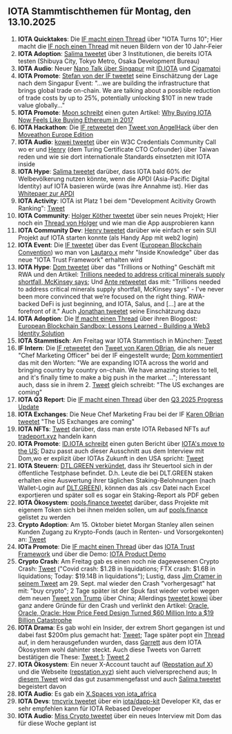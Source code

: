 ## IOTA Stammtischthemen für Montag, den 13.10.2025

1. **IOTA Quicktakes**: Die [IF macht einen Thread](https://x.com/iota/status/1974444392254406667) über "IOTA Turns 10"; Hier macht die [IF noch einen Thread](https://x.com/iota/status/1975551838670762474) mit neuen Bildern von der 10 Jahr-Feier
2. **IOTA Adoption**: [Salima tweetet](https://x.com/Salimasbegum/status/1975228993319092681) über 3 Institutionen, die bereits IOTA testen (Shibuya City, Tokyo Metro, Osaka Development Bureau)
3. **IOTA Audio**: Neuer [Nano Talk über Singapur](https://x.com/id_iota/status/1975298603066257832) mit [ID.IOTA](https://x.com/id_iota) und [Cigamatoi](https://x.com/Cigamatoi)
4. **IOTA Promote**: [Stefan von der IF tweetet](https://x.com/iota_penguin/status/1975880909065764998) seine Einschätzung der Lage nach dem Singapur Event: "...we are building the infrastructure that brings global trade on-chain. We are talking about a possible reduction of trade costs by up to 25%, potentially unlocking $10T in new trade value globally..."
5. **IOTA Promote**: [Moon schreibt](https://x.com/moonbaklava/status/1975908625144033713) einen guten Artikel: [Why Buying IOTA Now Feels Like Buying Ethereum in 2017](https://x.com/moonbaklava/status/1975908625144033713)
6. **IOTA Hackathon**: Die [IF retweetet](https://x.com/iota/status/1975894739011395644) den [Tweet von AngelHack](https://x.com/AngelHack/status/1975863744522571944) über den [Moveathon Europe Edition](https://www.moveathon.build/europe?utm_source=Socials&utm_medium=X&utm_campaign=MoveathonEU)
7. **IOTA Audio**: [kowei tweetet](https://x.com/kowei1995/status/1975880758805111024) über ein W3C Credentials Community Call wo er und [Henry](https://x.com/taiwan_henry) (dem Turing Certificate CTO Cofounder) über Taiwan reden und wie sie dort internationale Standards einsetzten mit IOTA inside
8. **IOTA Hype**: [Salima tweetet](https://x.com/Salimasbegum/status/1975946885778096530) darüber, dass IOTA bald 60% der Welbevölkerung nutzen könnte, wenn die APDI (Asia-Pacific Digital Identity) auf IOTA basieren würde (was ihre Annahme ist). Hier das [Whitepaer zur APDI](https://drive.google.com/uc?export=download&id=1uejNXqmlt_Jr2dx4CDIrgZpjR7OMp5--)
9. **IOTA Activity**: IOTA ist Platz 1 bei dem "Development Acitivity Growth Ranking": [Tweet](https://x.com/chain_broker/status/1975939240094478448)
10. **IOTA Community**: [Holger Köther tweetet](https://x.com/HolgerKoether/status/1975977096095858734) über sein neues Projekt; Hier noch ein [Thread von Holger](https://x.com/HolgerKoether/status/1976940278285320592) und wie man die App ausprobieren kann
11. **IOTA Community Dev**: [Henry tweetet](https://x.com/0xPlayer1/status/1976020150332867060) darüber wie einfach er sein SUI Projekt auf IOTA starten konnte (als Handy App mit web2 login)
12. **IOTA Event**: Die [IF tweetet](https://x.com/iota/status/1976153005603848387) über das Event ([European Blockchain Convention](https://eblockchainconvention.com/)) wo man von [Lautaro.x](https://x.com/LPGiambroni) mehr "Inside Knowledge" über das neue "IOTA Trust Framework" erhalten wird
13. **IOTA Hype**: [Dom tweetet](https://x.com/DomSchiener/status/1976187527192007136) über das "Trillions or Nothing" Geschäft mit RWA und den Artikel: [Trillions needed to address critical minerals supply shortfall, McKinsey says](https://www.gtreview.com/news/global/trillions-needed-to-address-critical-minerals-supply-shortfall-mckinsey-says/); Und [Ante retweetet](https://x.com/0xRimac/status/1976204015781163090) das mit: "Trillions needed to address critical minerals supply shortfall, McKinsey says" - I’ve never been more convinced that we’re focused on the right thing. RWA-backed DeFi is just beginning, and IOTA, Salus, and [...] are at the forefront of it." Auch [Jonathan tweetet](https://x.com/3rdEclips3/status/1976201992914493689) seine Einschätzung dazu
14. **IOTA Adoption**: Die [If macht einen Thread](https://x.com/iota/status/1976226133105336332) über ihren Blogpost: [European Blockchain Sandbox: Lessons Learned - Building a Web3 Identity Solution](https://blog.iota.org/european-blockchain-sandbox-lessons-learned/)
15. **IOTA Stammtisch**: Am Freitag war IOTA Stammtisch in München: [Tweet](https://x.com/IotaMunchen/status/1976138731913396318)
16. **IF Intern**: Die [IF retweetet](https://x.com/iota/status/1976274834645713124) den [Tweet von Karen OBrian](https://x.com/bondjanebond/status/1976272885598638261), die als neuer "Chef Marketing Officer" bei der IF eingestellt wurde; [Dom kommentiert](https://x.com/DomSchiener/status/1976300022485426583) das mit den Worten: "We are expanding IOTA across the world and bringing country by country on-chain. We have amazing stories to tell, and it's finally time to make a big push in the market ..."; Interessant auch, dass sie in ihrem 2. [Tweet](https://x.com/bondjanebond/status/1976355812970049833) gleich schreibt: "The US exchanges are coming" 
17. **IOTA Q3 Report**: Die [IF macht einen Thread](https://x.com/iota/status/1976276996431696198) über den [Q3 2025 Progress Update](https://blog.iota.org/q3-2025-progress-update/)
18. **IOTA Exchanges**: Die Neue Chef Marketing Frau bei der IF [Karen OBrian tweetet](https://x.com/bondjanebond/status/1976355812970049833) "The US Exchanges are coming"
19. **IOTA NFTs**: [Tweet](https://x.com/IotaRebased/status/1976247627818901652) darüber, dass man erste IOTA Rebased NFTs auf [tradeport.xyz](http://tradeport.xyz/) handeln kann
20. **IOTA Promote**: [ID.IOTA schreibt](https://x.com/id_iota/status/1977069683049111743) einen guten Bericht über [IOTA's move to the US](https://x.com/id_iota/status/1977069683049111743); Dazu passt auch dieser Ausschnitt aus dem Interview mit Dom,wo er explizit über IOTAs Zukunft in den USA spricht: [Tweet](https://x.com/moonbaklava/status/1946238418498863605)
21. **IOTA Steuern**: [DTL.GREEN verkündet](https://x.com/dlt_green/status/1976679117706969533), dass ihr Steuertool sich in der öffentliche Testphase befindet. D.h. Leute die bei DLT.GREEN staken erhalten eine Auswertung ihrer täglichen Staking-Belohnungen (nach Wallet-Login auf [DLT.GREEN](DLT.GREEN)), können das als .csv Datei nach Excel exportieren und später soll es sogar ein Staking-Report als PDF geben
22. **IOTA Ökosystem**: [pools.finance tweetet](https://x.com/PoolsFinance/status/1976641568942547180) darüber, dass Projekte mit eigenem Token sich bei ihnen melden sollen, um auf [pools.finance](pools.finance) gelistet zu werden
23. **Crypto Adoption**: Am 15. Oktober bietet Morgan Stanley allen seinen Kunden Zugang zu Krypto-Fonds (auch in Renten- und Vorsorgekonten) an: [Tweet](https://x.com/MissCryptoGER/status/1976654330858996221)
24. **IOTa Promote**: Die [IF macht einen Thread](https://x.com/iota/status/1976633823090647076) über das [IOTA Trust Framework](https://www.iota.org/learn/trust-framework) und über die Demo: [IOTA Product Demo](https://dpp.demo.iota.org/introduction/1)
25. **Crypto Crash**: Am Freitag gab es einen noch nie dagewesenen Crypto Crash: [Tweet](https://x.com/misterrcrypto/status/1976798496394191285) ("Covid crash: $1.2B in liquidations; FTX crash: $1.6B in liquidations; Today: $19.14B in liquidations"); Lustig, dass [Jim Cramer in seinem Tweet](https://x.com/jimcramer/status/1972627524522795092) am 29. Sept. mal wieder den Crash "vorhergesagt" hat mit: "buy crypto"; 2 Tage später ist der Spuk fast wieder vorbei wegen dem neuen [Tweet von Trump](https://x.com/MissCryptoGER/status/1977425059888181413) über China; Allerdings [tweetet kowei](https://x.com/kowei1995/status/1977583965570818100) über ganz andere Gründe für den Crash und verlinkt den Artikel: [Oracle, Oracle, Oracle: How Price Feed Design Turned $60 Million Into a $19 Billion Catastrophe](https://x.com/yq_acc/status/1977433963728867630)
26. **IOTA Drama**: Es gab wohl ein Insider, der extrem Short gegangen ist und dabei fast $200m plus gemacht hat: [Tweet](https://x.com/martypartymusic/status/1976771889738793109); Tage später popt ein [Thread](https://x.com/eyeonchains/status/1977071983172231507) auf, in dem herausgefunden wurden, dass [Garrett](https://x.com/GarrettBullish) aus dem IOTA Ökosystem wohl dahinter steckt. Auch diese Tweets von Garrett bestätigen die These: [Tweet 1](https://x.com/GarrettBullish/status/1977595975670878623); [Tweet 2](https://x.com/GarrettBullish/status/1977588204409921590)
27. **IOTA Ökosystem**: Ein neuer X-Account taucht auf ([Repstation auf X](https://x.com/repstation_xyz/status/1977036728923046282)) und die Webseite ([repstation.xyz](https://repstation.xyz/)) sieht auch vielversprechend aus; In [diesem Tweet](https://x.com/IotaRebased/status/1977452282573983998) wird das gut zusammengefasst und auch [Salima tweetet](https://x.com/Salimasbegum/status/1977482784194339117) begeistert davon
28. **IOTA Audio**: Es gab ein [X.Spaces von iota_africa](https://x.com/iota_africa/status/1977435370272047527)
29. **IOTA Devs**: [tmcyrix tweetet](https://x.com/tmcyrix/status/1977614178992238874) über ein [iota/dapp-kit](https://www.npmjs.com/package/@iota/dapp-kit) Developer Kit, das er sehr empfehlen kann für IOTA Rebased Developer
30. **IOTA Audio**: [Miss Crypto tweetet](https://x.com/MissCryptoGER/status/1975588226690916721) über ein neues Interview mit Dom das für diese Woche geplant ist
